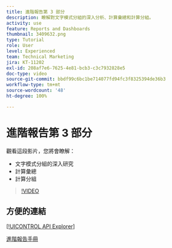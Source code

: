 ```yaml
---
title: 進階報告第 3 部分
description: 瞭解對文字模式分組的深入分析、計算彙總和計算分組。
activity: use
feature: Reports and Dashboards
thumbnail: 3409632.png
type: Tutorial
role: User
level: Experienced
team: Technical Marketing
jira: KT-11202
exl-id: 208af7e6-7625-4e81-bcb3-c3c7932828e5
doc-type: video
source-git-commit: bbdf99c6bc1be714077fd94fc3f8325394de36b3
workflow-type: tm+mt
source-wordcount: '48'
ht-degree: 100%

---
```


# 進階報告第 3 部分

觀看這段影片，您將會瞭解：

* 文字模式分組的深入研究
* 計算彙總
* 計算分組

>[!VIDEO](https://video.tv.adobe.com/v/3409635/?quality=12&learn=on&enablevpops=1)

## 方便的連結

[[!UICONTROL API Explorer]](https://developer.adobe.com/workfront/api-explorer/)

[進階報告手冊](/help/assets/advanced-reporting-manual.pdf)
